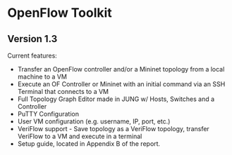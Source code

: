 # OpenFlow Toolkit

## Version 1.3

Current features:
* Transfer an OpenFlow controller and/or a Mininet topology from a local machine to a VM
* Execute an OF Controller or Mininet with an initial command via an SSH Terminal that connects to a VM
* Full Topology Graph Editor made in JUNG w/ Hosts, Switches and a Controller
* PuTTY Configuration
* User VM configuration (e.g. username, IP, port, etc.)
* VeriFlow support - Save topology as a VeriFlow topology, transfer VeriFlow to a VM and execute in a terminal
* Setup guide, located in Appendix B of the report.
